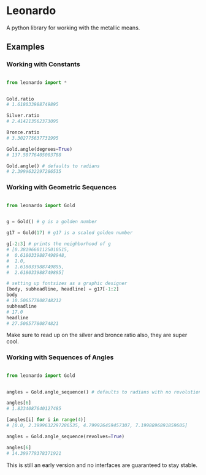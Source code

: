 # Leonardo

A python library for working with the metallic means.

## Examples

### Working with Constants

```python

from leonardo import *


Gold.ratio
# 1.618033988749895

Silver.ratio
# 2.414213562373095

Bronce.ratio
# 3.302775637731995

Gold.angle(degrees=True)
# 137.50776405003788

Gold.angle() # defaults to radians
# 2.3999632297286535

```

### Working with Geometric Sequences
``` python

from leonardo import Gold


g = Gold() # g is a golden number

g17 = Gold(17) # g17 is a scaled golden number

g[-2:3] # prints the neighborhood of g
# [0.38196601125010515,
#  0.6180339887498948,
#  1.0,
#  1.618033988749895,
#  2.618033988749895]

# setting up fontsizes as a graphic designer
[body, subheadline, headline] = g17[-1:2]
body 
# 10.506577808748212
subheadline
# 17.0
headline
# 27.50657780874821

```

Make sure to read up on the silver and bronce ratio also, they are super cool.

### Working with Sequences of Angles

```python

from leonardo import Gold


angles = Gold.angle_sequence() # defaults to radians with no revolutions

angles[6]
# 1.8334087640127485

[angles[i] for i in range(4)]
# [0.0, 2.3999632297286535, 4.799926459457307, 7.1998896891859605]

angles = Gold.angle_sequence(revolves=True)

angles[6]
# 14.399779378371921

```

This is still an early version and no interfaces are guaranteed to stay stable.
